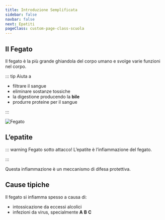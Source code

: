 ```yaml
---
title: Introduzione Semplificata
sidebar: false
navbar: false
next: Epatiti
pageClass: custom-page-class-scuola
---
```


## Il Fegato

Il fegato è la più grande ghiandola del corpo umano e svolge varie funzioni nel corpo.

::: tip Aiuta a

- filtrare il sangue
- eliminare sostanze tossiche
- la digestione producendo la **bile**
- produrre proteine per il sangue

:::

![Fegato](../assets/images/liver-female.jpg)

## L’epatite

::: warning Fegato sotto attacco!
L’epatite è l’infiammazione del fegato.

:::

Questa infiammazione è un meccanismo di difesa protettiva.

## Cause tipiche

Il fegato si infiamma spesso a causa di:

- intossicazione da eccessi alcolici
- infezioni da virus, specialmente **A** **B** **C**
